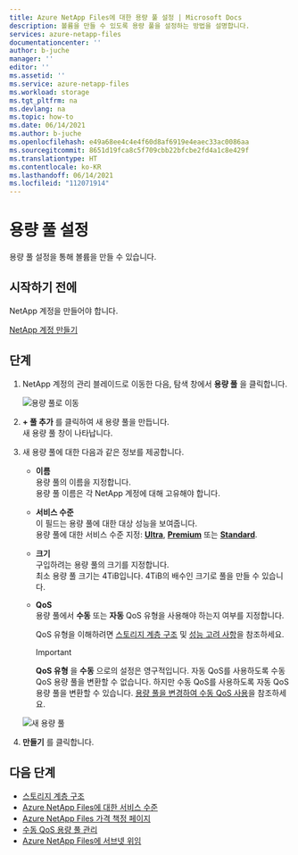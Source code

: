 ```yaml
---
title: Azure NetApp Files에 대한 용량 풀 설정 | Microsoft Docs
description: 볼륨을 만들 수 있도록 용량 풀을 설정하는 방법을 설명합니다.
services: azure-netapp-files
documentationcenter: ''
author: b-juche
manager: ''
editor: ''
ms.assetid: ''
ms.service: azure-netapp-files
ms.workload: storage
ms.tgt_pltfrm: na
ms.devlang: na
ms.topic: how-to
ms.date: 06/14/2021
ms.author: b-juche
ms.openlocfilehash: e49a68ee4c4e4f60d8af6919e4eaec33ac0086aa
ms.sourcegitcommit: 8651d19fca8c5f709cbb22bfcbe2fd4a1c8e429f
ms.translationtype: HT
ms.contentlocale: ko-KR
ms.lasthandoff: 06/14/2021
ms.locfileid: "112071914"
---
```

# <a name="set-up-a-capacity-pool"></a>용량 풀 설정

용량 풀 설정을 통해 볼륨을 만들 수 있습니다.  

## <a name="before-you-begin"></a>시작하기 전에 

NetApp 계정을 만들어야 합니다.   

[NetApp 계정 만들기](azure-netapp-files-create-netapp-account.md)

## <a name="steps"></a>단계 

1. NetApp 계정의 관리 블레이드로 이동한 다음, 탐색 창에서 **용량 풀** 을 클릭합니다.  
    
    ![용량 풀로 이동](../media/azure-netapp-files/azure-netapp-files-navigate-to-capacity-pool.png)

2. **+ 풀 추가** 를 클릭하여 새 용량 풀을 만듭니다.   
    새 용량 풀 창이 나타납니다.

3. 새 용량 풀에 대한 다음과 같은 정보를 제공합니다.  
   * **이름**  
     용량 풀의 이름을 지정합니다.  
     용량 풀 이름은 각 NetApp 계정에 대해 고유해야 합니다.

   * **서비스 수준**   
     이 필드는 용량 풀에 대한 대상 성능을 보여줍니다.  
     용량 풀에 대한 서비스 수준 지정: [**Ultra**](azure-netapp-files-service-levels.md#Ultra), [**Premium**](azure-netapp-files-service-levels.md#Premium) 또는 [**Standard**](azure-netapp-files-service-levels.md#Standard).

    * **크기**     
     구입하려는 용량 풀의 크기를 지정합니다.        
     최소 용량 풀 크기는 4TiB입니다. 4TiB의 배수인 크기로 풀을 만들 수 있습니다.   

   * **QoS**   
     용량 풀에서 **수동** 또는 **자동** QoS 유형을 사용해야 하는지 여부를 지정합니다.  

     QoS 유형을 이해하려면 [스토리지 계층 구조](azure-netapp-files-understand-storage-hierarchy.md) 및 [성능 고려 사항](azure-netapp-files-performance-considerations.md)을 참조하세요.  

     > [!IMPORTANT] 
     > **QoS 유형** 을 **수동** 으로의 설정은 영구적입니다. 자동 QoS를 사용하도록 수동 QoS 용량 풀을 변환할 수 없습니다. 하지만 수동 QoS를 사용하도록 자동 QoS 용량 풀을 변환할 수 있습니다. [용량 풀을 변경하여 수동 QoS 사용](manage-manual-qos-capacity-pool.md#change-to-qos)을 참조하세요.   

    ![새 용량 풀](../media/azure-netapp-files/azure-netapp-files-new-capacity-pool.png)

4. **만들기** 를 클릭합니다.

## <a name="next-steps"></a>다음 단계 

- [스토리지 계층 구조](azure-netapp-files-understand-storage-hierarchy.md) 
- [Azure NetApp Files에 대한 서비스 수준](azure-netapp-files-service-levels.md)
- [Azure NetApp Files 가격 책정 페이지](https://azure.microsoft.com/pricing/details/storage/netapp/)
- [수동 QoS 용량 풀 관리](manage-manual-qos-capacity-pool.md)
- [Azure NetApp Files에 서브넷 위임](azure-netapp-files-delegate-subnet.md)
